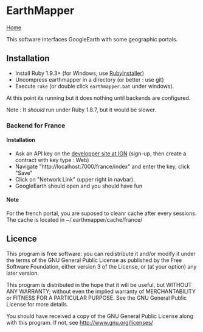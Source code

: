 EarthMapper
===========

[Home][3]

This software interfaces GoogleEarth with some geographic portals.

## Installation

- Install Ruby 1.9.3+ (for Windows, use [RubyInstaller][1])
- Uncompress earthmapper in a directory (or better : use git)
- Execute `rake` (or double click `earthmapper.bat` under windows).

At this point its running but it does nothing until backends are configured.

Note : It _should_ run under Ruby 1.8.7, but it would be slower.

### Backend for France

#### Installation 

- Ask an API key on the [developper site at IGN][2]
(sign-up, then create a contract with key type : Web)
- Navigate "http://localhost:7000/france/index" and enter the key, click "Save"
- Click on "Network Link" (upper right in navbar).
- GoogleEarth should open and you should have fun

#### Note

For the french portal, you are suposed to cleanr cache after every sessions.
The cache is located in ~/.earthmapper/cache/france/

## Licence

This program is free software: you can redistribute it and/or modify
it under the terms of the GNU General Public License as published by
the Free Software Foundation, either version 3 of the License, or
(at your option) any later version.

This program is distributed in the hope that it will be useful,
but WITHOUT ANY WARRANTY; without even the implied warranty of
MERCHANTABILITY or FITNESS FOR A PARTICULAR PURPOSE.  See the
GNU General Public License for more details.

You should have received a copy of the GNU General Public License
along with this program.  If not, see <http://www.gnu.org/licenses/>

    
  [1]: http://rubyinstaller.org/
  [2]: http://api.ign.fr/moncompte/login
  [3]: https://github.com/leucos/earthmapper/
